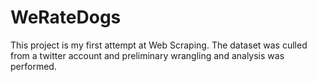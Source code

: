 # WeRateDogs
This project is my first attempt at Web Scraping. The dataset was culled from a twitter account and preliminary wrangling and analysis was performed.
